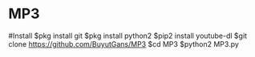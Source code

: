 # MP3

#Install
$pkg install git
$pkg install python2
$pip2 install youtube-dl
$git clone https://github.com/BuyutGans/MP3
$cd MP3
$python2 MP3.py
